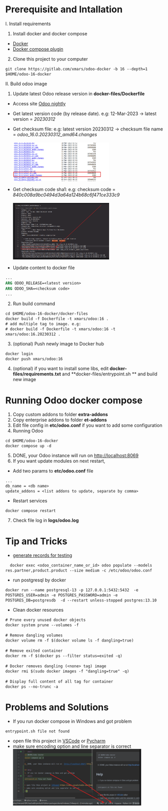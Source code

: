 # Prerequisite and Intallation

I. Install requirements

1. Install docker and docker compose

+ [Docker](https://docs.docker.com/engine/install/)
+ [Docker compose plugin](https://docs.docker.com/compose/install/linux/)


2. Clone this project to your computer

```shell
git clone https://gitlab.com/xmars/odoo-docker -b 16 --depth=1 $HOME/odoo-16-docker
```

II. Build odoo image

1. Update latest Odoo release version in **docker-files/Dockerfile**

+ Access site [Odoo nightly](http://nightly.odoo.com/16.0/nightly/deb/)
+ Get latest version code (by release date). e.g: 12-Mar-2023 -> latest version = *20230312*
+ Get checksum file: e.g: latest version 20230312 -> checksum file name = *odoo_16.0.20230312_amd64.changes*<br/><br/>
  <img src="img/nightly-release.png" alt="alt text" width="300" height="120">

+ Get checksum code sha1: e.g: checksum code = *840c008a9bc0494d3a64a124b68c6f471ce333c9* <br/><br/>
  <img src="img/release-checksum.png" alt="alt text" width="300" height="176">
+ Update content to docker file

```dockerfile
...
ARG ODOO_RELEASE=<latest version>
ARG ODOO_SHA=<checksum code>
...
```

2. Run build command

```shell
cd $HOME/odoo-16-docker/docker-files
docker build -f Dockerfile -t xmars/odoo:16 .
# add multiple tag to image. e.g:  
# docker build -f Dockerfile -t xmars/odoo:16 -t xmars/odoo:16.20230312 .
```

3. (optional) Push newly image to Docker hub

```shell
docker login
docker push xmars/odoo:16
```

4. (optional) if you want to install some libs, edit **docker-files/requirements.txt** and **docker-files/entrypoint.sh
   **
   and build new image

# Running Odoo docker compose

1. Copy custom addons to folder **extra-addons**
2. Copy enterprise addons to folder **et-addons**
3. Edit file config in **etc/odoo.conf** if you want to add some configuration
4. Running Odoo

```shell
cd $HOME/odoo-16-docker
docker compose up -d
```

5. DONE, your Odoo instance will run on  [http://localhost:8069](http://localhost:8069)
6. If you want update modules on next restart,

+ Add two params to **etc/odoo.conf** file

```
...
db_name = <db name>
update_addons = <list addons to update, separate by comma>
```

+ Restart services

```shell
docker compose restart
```

7. Check file log in **logs/odoo.log**

# Tip and Tricks

+ [generate records for testing](https://www.odoo.com/documentation/16.0/developer/reference/cli.html#database-population)

```shell
  docker exec <odoo_container_name_or_id> odoo populate --models res.partner,product.product --size medium -c /etc/odoo/odoo.conf
```

+ run postgresql by docker

```shell
docker run --name postgresql-13 -p 127.0.0.1:5432:5432  -e POSTGRES_USER=admin -e POSTGRES_PASSWORD=admin -e POSTGRES_DB=postgresdb  -d --restart unless-stopped postgres:13.10
```

+ Clean docker resources

```shell
# Prune every unused docker objects
docker system prune --volumes -f

# Remove dangling volumes
docker volume rm -f $(docker volume ls -f dangling=true)

# Remove exited container
docker rm -f $(docker ps --filter status=exited -q)

# Docker removes dangling (<none> tag) image
docker rmi $(sudo docker images -f "dangling=true" -q)

# Display full content of all tag for container
docker ps --no-trunc -a
```

# Problems and Solutions

+ If you run docker compose in Windows and got problem

```shell
entrypoint.sh file not found
```

+ open file this project in [VSCode](https://code.visualstudio.com/download)
  or [Pycharm](https://www.jetbrains.com/pycharm/download/)
+ make sure encoding option and line separator is correct <br/>
  <img src="img/encoding-problem.png" alt="alt text" width="400" height="176">

